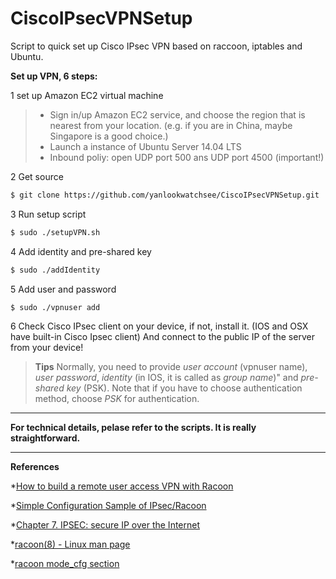 # CiscoIPsecVPNSetup
Script to quick set up Cisco IPsec VPN based on raccoon,  iptables and Ubuntu.


**Set up VPN, 6 steps:**

1 set up Amazon EC2 virtual machine
    
> - Sign in/up Amazon EC2 service, and choose the region that is nearest from your location. (e.g. if you are in China, maybe Singapore is a good choice.)
> - Launch a instance of Ubuntu Server 14.04 LTS
> - Inbound poliy: open UDP port 500 ans UDP port 4500 (important!)

2 Get source

```sh
$ git clone https://github.com/yanlookwatchsee/CiscoIPsecVPNSetup.git
```
3 Run setup script

```sh
$ sudo ./setupVPN.sh
```
4 Add identity and pre-shared key

```sh
$ sudo ./addIdentity
```

5 Add user and password

```sh
$ sudo ./vpnuser add
```

6 Check Cisco IPsec client on your device, if not, install it. (IOS and OSX have built-in Cisco Ipsec client)
And connect to the public IP of the server from your device!
>**Tips** Normally, you need to provide *user account* (vpnuser name), *user password*, *identity* (in IOS, it is called as *group name*)" and *pre-shared key* (PSK). Note that if you have to choose authentication method, choose *PSK* for authentication.


----------

**For technical details, pelase refer to the scripts. It is really straightforward.**


----------

**References**

*[How to build a remote user access VPN with Racoon] 

*[Simple Configuration Sample of IPsec/Racoon]

*[Chapter 7. IPSEC: secure IP over the Internet]
 
*[racoon(8) - Linux man page]

*[racoon mode_cfg section]


[How to build a remote user access VPN with Racoon]: http://www.netbsd.org/docs/network/ipsec/rasvpn.html
[Simple Configuration Sample of IPsec/Racoon]: http://www.kame.net/newsletter/20001119/
[Chapter 7. IPSEC: secure IP over the Internet]: http://www.lartc.org/howto/lartc.ipsec.html
[racoon(8) - Linux man page]: http://linux.die.net/man/8/racoon
[racoon mode_cfg section]: https://www.shrew.net/static/help-1.0.x/mode_cfgsection.htm



